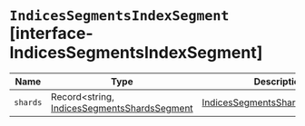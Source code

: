 # `IndicesSegmentsIndexSegment` [interface-IndicesSegmentsIndexSegment]

| Name | Type | Description |
| - | - | - |
| `shards` | Record<string, [IndicesSegmentsShardsSegment](./IndicesSegmentsShardsSegment.md) | [IndicesSegmentsShardsSegment](./IndicesSegmentsShardsSegment.md)[]> | &nbsp; |
